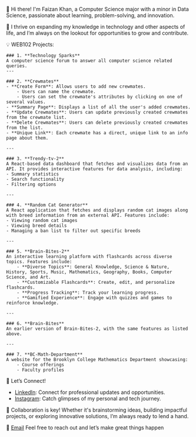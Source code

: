 👋 Hi there! I'm Faizan Khan, a Computer Science major with a minor in Data Science, passionate about learning, problem-solving, and innovation.

🚀 I thrive on expanding my knowledge in technology and other aspects of life, and I’m always on the lookout for opportunities to grow and contribute.

💡 WEB102 Projects:

    ### 1. **Technology Sparks**
    A computer science forum to answer all computer science related queries.
    ---

    ### 2. **Crewmates**
    - **Create Form**: Allows users to add new crewmates.
        - Users can name the crewmate.
        - Users can set the crewmate's attributes by clicking on one of several values.
    - **Summary Page**: Displays a list of all the user's added crewmates.
    - **Update Crewmates**: Users can update previously created crewmates from the crewmate list.
    - **Delete Crewmates**: Users can delete previously created crewmates from the list.
    - **Unique Link**: Each crewmate has a direct, unique link to an info page about them.

    ---

    ### 3. **Trendy-tv-2**
    A React-based data dashboard that fetches and visualizes data from an API. It provides interactive features for data analysis, including:
    - Summary statistics
    - Search functionality
    - Filtering options

    ---

    ### 4. **Random Cat Generator**
    A React application that fetches and displays random cat images along with breed information from an external API. Features include:
    - Viewing random cat images
    - Viewing breed details
    - Managing a ban list to filter out specific breeds

    ---

    ### 5. **Brain-Bites-2**
    An interactive learning platform with flashcards across diverse topics. Features include:
        - **Diverse Topics**: General Knowledge, Science & Nature, History, Sports, Music, Mathematics, Geography, Books, Computer Science, and Art.
        - **Customizable Flashcards**: Create, edit, and personalize flashcards.
        - **Progress Tracking**: Track your learning progress.
        - **Gamified Experience**: Engage with quizzes and games to reinforce knowledge.

    ---

    ### 6. **Brain-Bites**
    An earlier version of Brain-Bites-2, with the same features as listed above.

    ---

    ### 7. **BC-Math-Department**
    A website for the Brooklyn College Mathematics Department showcasing:
        - Course offerings
        - Faculty profiles
    
🤝 Let’s Connect!

- [LinkedIn](https://www.linkedin.com/in/faizan-khan234/): Connect for professional updates and opportunities.
- [Instagram](https://www.instagram.com/faizizizan/): Catch glimpses of my personal and tech journey.

💪 Collaboration is key! Whether it's brainstorming ideas, building impactful projects, or exploring innovative solutions, I’m always ready to lend a hand.

📧 [Email](mailto:faizanakhan2003@gmail.com) Feel free to reach out and let’s make great things happen
